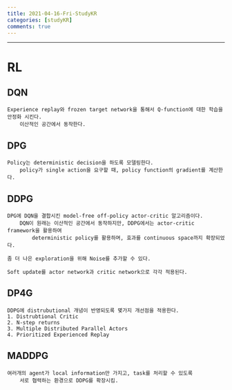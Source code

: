 ```yaml
---
title: 2021-04-16-Fri-StudyKR
categories: [studyKR]
comments: true
---
```

-------------------------------------------------------------------------------

# RL

## DQN
```
Experience replay와 frozen target network을 통해서 Q-function에 대한 학습을 안정화 시킨다.
    이산적인 공간에서 동작한다.
```

## DPG
```
Policy는 deterministic decision을 하도록 모델링한다. 
    policy가 single action을 요구할 때, policy function의 gradient를 계산한다.

```

## DDPG
```
DPG에 DQN을 결합시킨 model-free off-policy actor-critic 알고리즘이다.
    DQN이 원래는 이산적인 공간에서 동작하지만, DDPG에서는 actor-critic framework을 활용하여
        deterministic policy를 활용하며, 효과를 continuous space까지 확장되었다.

좀 더 나은 exploration을 위해 Noise를 추가할 수 있다.

Soft update를 actor network과 critic network으로 각각 적용된다.
```

## DP4G
```
DDPG에 distrubutional 개념이 반영되도록 몇가지 개선점을 적용한다.
1. Distrubtional Critic
2. N-step returns
3. Multiple Distributed Parallel Actors
4. Prioritized Experienced Replay
```

## MADDPG
```
여러개의 agent가 local information만 가지고, task를 처리할 수 있도록 
    서로 협력하는 환경으로 DDPG를 확장시킴.
```